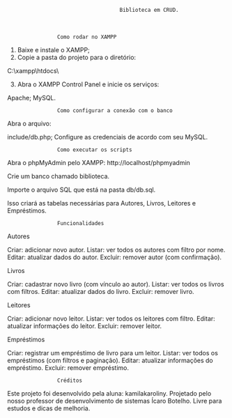                                         Biblioteca em CRUD.

ㅤ

                    Como rodar no XAMPP

1. Baixe e instale o XAMPP;
2. Copie a pasta do projeto para o diretório:

C:\xampp\htdocs\

3. Abra o XAMPP Control Panel e inicie os serviços:

Apache;
MySQL.

                    Como configurar a conexão com o banco

Abra o arquivo:

include/db.php;
Configure as credenciais de acordo com seu MySQL.

                    Como executar os scripts

Abra o phpMyAdmin pelo XAMPP:
http://localhost/phpmyadmin

Crie um banco chamado biblioteca.

Importe o arquivo SQL que está na pasta db/db.sql.

Isso criará as tabelas necessárias para Autores, Livros, Leitores e Empréstimos.

                    Funcionalidades

Autores

Criar: adicionar novo autor.
Listar: ver todos os autores com filtro por nome.
Editar: atualizar dados do autor.
Excluir: remover autor (com confirmação).

Livros

Criar: cadastrar novo livro (com vínculo ao autor).
Listar: ver todos os livros com filtros.
Editar: atualizar dados do livro.
Excluir: remover livro.

Leitores

Criar: adicionar novo leitor.
Listar: ver todos os leitores com filtro.
Editar: atualizar informações do leitor.
Excluir: remover leitor.

Empréstimos

Criar: registrar um empréstimo de livro para um leitor.
Listar: ver todos os empréstimos (com filtros e paginação).
Editar: atualizar informações do empréstimo.
Excluir: remover empréstimo.

                    Créditos

Este projeto foi desenvolvido pela aluna: kamilakaroliny. 
Projetado pelo nosso professor de desenvolvimento de sistemas Ícaro Botelho. Livre para estudos e dicas de melhoria.